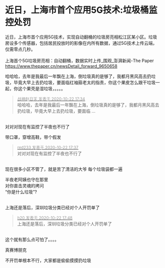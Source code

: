 # 近日，上海市首个应用5G技术:垃圾桶监控处罚


近日，上海市首个应用5G技术，实现自动翻桶的垃圾房亮相松江区某小区。垃圾房设多个传感器，包括居民投放时的影像在内所有数据，通过5G技术上传云端，仅需零点几秒。<br />
<br />
上海首个5G垃圾房亮相：自动翻桶，数据实时上传_围观_澎湃新闻-The Paper https://www.thepaper.cn/newsDetail_forward_9650658

哈哈哈，去年是我最后一年飘在上海，倒垃圾真的是够了，我都月黑风高去扔垃圾，毕竟大早上去扔垃圾，要面临红袖箍老太的指责，你这个果皮怎么跟干垃圾一起，你这个果壳是湿垃圾，。。。。

<div class="quote"><blockquote><font size="2"><a href="https://www.hostloc.com/forum.php?mod=redirect&amp;goto=findpost&amp;pid=9336982&amp;ptid=757246" target="_blank"><font color="#999999">战神赵日天 发表于 2020-10-22 17:34</font></a></font><br />
哈哈哈，去年是我最后一年飘在上海，倒垃圾真的是够了，我都月黑风高去扔垃圾，毕竟大早上去扔垃圾，要面临 ...</blockquote></div><br />
对对对现在有监控了半夜也不行了<img src="static/image/smiley/default/sad.gif" smilieid="2" border="0" alt="" />

带口罩，穿增高鞋，带个假发

<div class="quote"><blockquote><font size="2"><a href="https://www.hostloc.com/forum.php?mod=redirect&amp;goto=findpost&amp;pid=9336996&amp;ptid=757246" target="_blank"><font color="#999999">red233 发表于 2020-10-22 17:37</font></a></font><br />
对对对现在有监控了半夜也不行了</blockquote></div><br />
现在很多小区不管了，就是苦了清洁的大爷 每个垃圾袋都一遍

半夜老阿姨也守在那里<br />
对你直击灵魂的拷问 <br />
“你是什么垃圾”?

<img id="aimg_qJyBC" onclick="zoom(this, this.src, 0, 0, 0)" class="zoom" src="https://inews.gtimg.com/newsapp_bt/0/12601241890/1000" onmouseover="img_onmouseoverfunc(this)" onload="thumbImg(this)" border="0" alt="" /><br />
<br />
上海还是落后，深圳垃圾分类已经对个人开罚单了

<div class="quote"><blockquote><font size="2"><a href="https://www.hostloc.com/forum.php?mod=redirect&amp;goto=findpost&amp;pid=9337062&amp;ptid=757246" target="_blank"><font color="#999999">h20 发表于 2020-10-22 17:48</font></a></font><br />
上海还是落后，深圳垃圾分类已经对个人开罚单了</blockquote></div><br />
这个就有那么点可怕了。。。。

真赛博朋克 

不开罚单根本不行，大家都是偷偷摸摸扔垃圾
